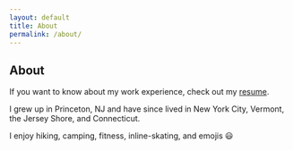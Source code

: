 ```yaml
---
layout: default
title: About
permalink: /about/
---
```


## About

If you want to know about my work experience, check out my [resume](/resume).

I grew up in Princeton, NJ and have since lived in New York City, Vermont, the Jersey Shore, and Connecticut.  

I enjoy hiking, camping, fitness, inline-skating, and emojis :smiley:
